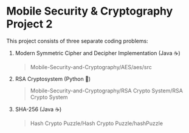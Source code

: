 
# Mobile Security & Cryptography Project 2

This project consists of three separate coding problems:
1. Modern Symmetric Cipher and Decipher Implementation (Java :coffee:)
   >Mobile-Security-and-Cryptography/AES/aes/src
2. RSA Cryptosystem (Python :snake:)
   >Mobile-Security-and-Cryptography/RSA Crypto System/RSA Crypto System
3. SHA-256 (Java :coffee:)
   >Hash Crypto Puzzle/Hash Crypto Puzzle/hashPuzzle

